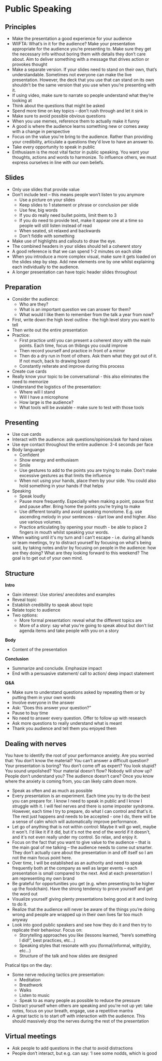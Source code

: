 # Public Speaking 

## Principles
- Make the presentation a good experience for your audience 
- WIIFTA: What’s in it for the audience? Make your presentation appropriate for the audience you’re presenting to. Make sure they get the necessary info without boring them with details they don’t care about. Aim to deliver something with a message that drives action or provokes thought
- Make a separate version. If your slides need to stand on their own, that’s understandable. Sometimes not everyone can make the live presentation. However, the deck that you use that can stand on its own shouldn’t be the same version that you use when you’re presenting with it.
- If using video, make sure to narrate so people understand what they’re looking at
- Think about the questions that might be asked 
- Spend more time on key topics – don’t rush through and let it sink in
- Make sure to avoid possible obvious questions
- When you use memes, reference them to actually make it funny 
- A good is where the audience learns something new or comes away with a change in perspective 
- Focus on the value you're bring to the audience. Rather than providing your credibility, articulate a questions they'd love to have an answer to. 
- Take every opportunity to speak in public 
- Enthusiasm is the most vital factor in public speaking. You want your thoughts, actions and words to harmonize. To influence others, we must express ourselves in line with our own beliefs. 

## Slides
- Only use slides that provide value
- Don’t include text – this means people won’t listen to you anymore
    - Use a picture on your slides 
    - Keep slides to 1 statement or phrase or conclusion per slide
    - Use few, big words
    - If you do really need bullet points, limit them to 3
    - If you do need to provide text, make it appear one at a time so people will still listen instead of read
    - When seated, sit relaxed and backwards
    - Don't fiddle with something
- Make use of highlights and callouts to draw the eye.
- The combined headers in your slides should tell a coherent story  
- A good reference is that we can spend 1-2 minutes on each slide  
- When you introduce a more complex visual, make sure it gets loaded on the slides step by step. Add new elements one by one whilst explaining each individually to the audience.
- A longer presentation can have topic header slides throughout 

## Preparation
- Consider the audience: 
    - Who are they?
    - What is an important question we can answer for them?
    - What would I like them to remember from the talk a year from now? 
- First, write down the high level outline - the high level story you want to tell 
- Then write out the entire presentation 
- Practice: 
    - First practice until you can present a coherent story with the main points. Each time, focus on thibngs you could improve
    - Then record yourself and practice in front of a mirror 
    - Then do a dry run in front of others. Ask them what they got out of it. If not much, back to drawing board  
    - Constantly reiterate and improve during this process
- Create cue cards 
- Really know your topic to be conversational - this also eliminates the need to memorize 
- Understand the logistics of the presentation: 
    - Where will I stand
    - Will I have a microphone
    - How large is the audience? 
    - What tools will be avaiable - make sure to test with those tools

## Presenting
- Use cue cards
- Interact with the audience: ask questions/opinions/ask for hand raises 
- Use eye contact throughout the entire audience: 3-4 seconds per face 
- Body languange
    - Confident
    - Show energy and enthusiasm
    - Smile 
    - Use gestures to add to the points you are trying to make. Don't make excessive gestures as that limits the influence 
    - When not using your hands, place them by your side. You could also hold something in your hands if that helps 
- Speaking
    - Speak loudly
    - Pause more frequently. Especially when making a point, pause first and pause after. Bring home the points you’re trying to make
    - Use different tonality and avoid speaking monotome. E.g. use ascending melody in your sentences - start low and end higher. Also use various volumes. 
    - Practice articulating by opening your mouth - be able to place 2 fingers in mouth whilst speaking your words. 
- When waiting until it's my turn and I can't escape - i.e. during all hands or team meetings, try to distract yourself by focusing on what's being said, by taking notes and/or by focusing on people in the audience: how are they doing? What are they looking forward to this weekend? The goal is to get out of your own mind. 

## Structure
**Intro**
- Gain interest: Use stories/ anecdotes and examples
- Reveal topic
- Establish credibility to speak about topic
- Relate topic to audience
- Two options: 
    - More formal presentation: reveal what the different topics are
    - More of a story: say what you're going to speak about but don't list agenda items and take people with you on a story

**Body**
- Content of the presentation

**Conclusion**
- Summarize and conclude. Emphasize impact 
- End with a persuasive statement/ call to action/ deep impact statement

**Q&A**
- Make sure to understand questions asked by repeating them or by putting them in your own words
- Involve everyone in the answer
- Ask: “Does this answer your question?”
- Pause to buy time
- No need to answer every question. Offer to follow up with research
- Ask more questions to really understand what is meant
- Thank you audience and tell them you enjoyed them 

## Dealing with nerves
You have to identify the root of your performance anxiety. Are you worried that: You don’t know the material? You can’t answer a difficult question? Your presentation is boring? You don’t come off as expert? You look stupid? You sound unpolished? Your material doesn’t flow? Nobody will show up? People don’t understand you? The audience doesn’t care? Once you know where the anxiety is coming from, you can likely calm down more. 

- Speak as often and as much as possible 
- Every presentation is an experiment. Each time you try to do the best you can prepare for. I know I need to speak in public and I know I struggle with it. I will feel nerves and there is some imposter syndrome. However, each time I try to prepare, do what I can control and that's it. The rest just happens and needs to be accepted - one I do, there will be a sense of calm which will automatically improve performance. 
- Let go of anything that is not within control: Maybe it will go well, maybe it won't. I'd like it if it did, but it's not the end of the world if it doesn't, and it's not even really under my control. So relax, and enjoy it.
- Focus on the fact that you want to give value to the audience – that is the main goal of me talking – the audience needs to come out smarter. They don’t actually care about the presentation in and off itself so I am not the main focus point here. 
- Over time, I will be established as an authority and need to speak frequently both at the company as well as larger events – each presentation is small compared to the next. And at each presentation I am representing my own brand
- Be grateful for opportunities you get (e.g. when presenting to be higher up the foodchain). Have the strong tendency to prove yourself and get the word out 
- Visualize yourself giving plenty presentations being good at it and loving to do it. 
- Realize that the audience will never be aware of the things you’re doing wrong and people are wrapped up in their own lives far too much anyway
- Look into good public speakers and see how they do it and then try to replicate their behaviour. Focus on: 
    - Storytelling approaches you like (lessons learned, “here’s something I did!”, best practices, etc…)
    - Speaking styles that resonate with you (formal/informal, witty/dry, etc…)
    - Structure of the talk and how slides are designed

Pratical tips on the day: 
- Some nerve reducing tactics pre presentation: 
  - Meditation
  - Breathwork
  - Walks
  - Listen to music
  - Speak to as many people as possible to reduce the pressure
- Distract yourself when others are speaking and you're not up yet: take notes, focus on your breath, engage, use a repetitive mantra
- A great tactic is to start off with interaction with the audience. This should massively drop the nerves during the rest of the presentation

## Virtual meetings
- Ask people to add questions in the chat to avoid distractions 
- People don’t interact, but e.g. can say: ‘I see some nodds, which is good 
